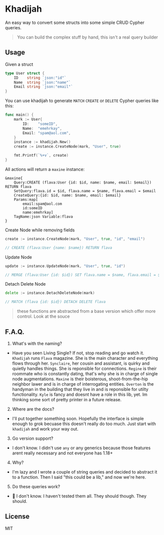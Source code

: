 # Khadijah

An easy way to convert some structs into some simple CRUD Cypher queries.

> You can build the complex stuff by hand, this isn't a real query builder

## Usage

Given a struct

```go
type User struct {
	ID    string `json:"id"`
	Name  string `json:"name"`
	Email string `json:"email"`
}
```

You can use khadijah to generate `MATCH` `CREATE` or `DELETE` Cypher queries like this:

```go
func main() {
	mark := User{
		ID:    "someID",
		Name:  "emehrkay",
		Email: "spam@aol.com",
	}
	instance := khadijah.New()
	create := instance.CreateNode(mark, "User", true)

	fmt.Printf(`%+v`, create)
}
```

All actions will return a `maxine` instance:

```
&maxine{
	Query:CREATE (flava:User {id: $id, name: $name, email: $email}) RETURN flava 
	SetQuery:flava.id = $id, flava.name = $name, flava.email = $email 
	CreateQuery:{id: $id, name: $name, email: $email} 
	Params:map[
		email:spam@aol.com 
		id:someID 
		name:emehrkay] 
	TagName:json Variable:flava
}
```

Create Node while removing fields

```go
create := instance.CreateNode(mark, "User", true, "id", "email")

// CREATE (flava:User {name: $name}) RETURN flava
```

Update Node

```go
update := instance.UpdateNode(mark, "User", true, "id")

// MERGE (flava:User {id: $id}) SET flava.name = $name, flava.email = $email RETURN flava
```

Detach Delete Node

```go
delete := instance.DetachDeleteNode(mark)

// MATCH (flava {id: $id}) DETACH DELETE flava
```

> these functions are abstracted from a base version which offer more control. Look at the souce

## F.A.Q. 

1. What's with the naming?

* Have you seen Living Single? If not, stop reading and go watch it. `Khadijah` runs `Flava` magazine. She is the main character and everything flows through her. `Synclaire`, her cousin and assistant, is quirky and quietly handles things. She is reponsible for connections. `Regine` is their roommate who is constantly dating, that's why she is in charge of single node augmentations. `Maxine` is their boisterous, shoot-from-the-hip neighbor lawer and is in charge of interrogating entities. `Overton` is the handyman in the building that they live in and is reponsible for utilty functionality. `Kyle` is fancy and doesnt have a role in this lib, yet. Im thinking some sort of pretty printer in a future release.

2. Where are the docs?

* I'll put together something soon. Hopefully the interface is simple enough to grok becuase this doesn't really do too much. Just start with `khadijah` and work your way out.

3. Go version support?

* I don't know. I didn't use `any` or any generics because those features arent really necessary and not everyone has 1.18+

4. Why?

* I'm lazy and I wrote a couple of string queries and decided to abstract it to a function. Then I said "this could be a lib," and now we're here.

5. Do these queries work?

* 😬  I don't know. I haven't tested them all. They should though. They should.

## License

MIT
